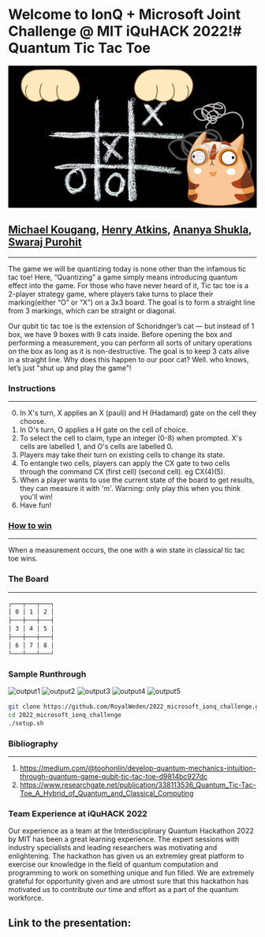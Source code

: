 # Welcome to IonQ + Microsoft Joint Challenge @ MIT iQuHACK 2022!# Quantum Tic Tac Toe

![](Assets/Header.jpg)

[Michael Kougang](https://github.com/RoyalWeden), [Henry Atkins](https://github.com/henry-dev-atkins), [Ananya Shukla](https://github.com/ShuklaAnanya), [Swaraj Purohit](https://github.com/anomius)
-------------------------------------------------------------

****

The game we will be quantizing today is none other than the infamous tic tac toe! Here, “Quantizing” a game simply means introducing quantum effect into the game. 
For those who have never heard of it, Tic tac toe is a 2-player strategy game, where players take turns to place their marking(either “O” or “X”) on a 3x3 board. The goal is to form a straight line from 3 markings, which can be straight or diagonal.

Our qubit tic tac toe is the extension of Schoridnger’s cat — but instead of 1 box, we have 9 boxes with 9 cats inside. Before opening the box and performing a measurement, you can perform all sorts of unitary operations on the box as long as it is non-destructive. The goal is to keep 3 cats alive in a straight line. Why does this happen to our poor cat? Well. who knows, let’s just "shut up and play the game"!

### Instructions
----------------------------------------------------
0. In X's turn, X applies an X (pauli) and H (Hadamard) gate on the
   cell they choose.
1. In O's turn, O applies a H gate on the cell of choice.
2. To select the cell to claim, type an integer (0-8) when prompted. 
   X's cells are labelled 1, and O's cells are labelled 0.
3. Players may take their turn on existing cells
   to change its state.
4. To entangle two cells, players can apply the
   CX gate to two cells through the command
   CX (first cell) (second cell). eg CX(4)(5).
5. When a player wants to use the current state
   of the board to get results, they can measure it
   with 'm'. Warning: only play this when you think you'll win!
6. Have fun!

### <u>How to win</u>
----------------------------------------------------

When a measurement occurs, the one with a win state in classical tic tac toe wins.

###  The Board
----------------------------------------------------

``` bash
┌───┬───┬───┐
│ 0 │ 1 │ 2 │
├───┼───┼───┤
│ 3 │ 4 │ 5 │
├───┼───┼───┤
│ 6 │ 7 │ 8 │
└───┴───┴───┘
```


### Sample Runthrough
![output1](https://user-images.githubusercontent.com/98439884/151698210-b056e381-efc5-45c0-8050-2ac67d797072.jpg)
![output2](https://user-images.githubusercontent.com/98439884/151698223-23ecd482-aa39-4204-86fa-f82983f386e8.jpg)
![output3](https://user-images.githubusercontent.com/98439884/151698233-06060373-ab7d-4ff9-9b31-27db4562fe03.jpg)
![output4](https://user-images.githubusercontent.com/98439884/151698239-353c9e60-e4b6-4f98-90d4-f40117abe4f7.jpg)
![output5](https://user-images.githubusercontent.com/98439884/151698242-9c9e1a85-64d1-4634-9a06-f96d14f4fe17.jpg)


``` bash
git clone https://github.com/RoyalWeden/2022_microsoft_ionq_challenge.git
cd 2022_microsoft_ionq_challenge
./setup.sh
```

### Bibliography
----------------------------------------------------

1) https://medium.com/@toohonlin/develop-quantum-mechanics-intuition-through-quantum-game-qubit-tic-tac-toe-d9814bc927dc
2) https://www.researchgate.net/publication/338113536_Quantum_Tic-Tac-Toe_A_Hybrid_of_Quantum_and_Classical_Computing

### Team Experience at iQuHACK 2022
Our experience as a team at the Interdisciplinary Quantum Hackathon 2022 by MIT has been a great learning experience. The expert sessions with industry specialists and leading researchers was motivating and enlightening. The hackathon has given us an extremley great platform to exercise our knowledge in the field of quantum computation and programming to work on something unique and fun filled. We are extremely grateful for opportunity given and are utmost sure that this hackathon has motivated us to contribute our time and effort as a part of the quantum workforce.

## Link to the presentation:
